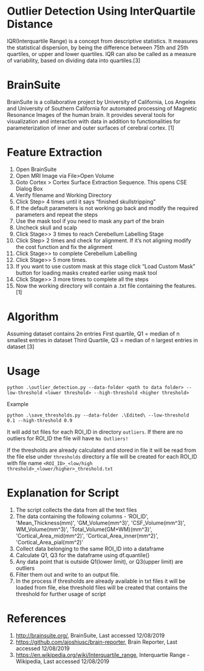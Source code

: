 # Outlier Detection Using InterQuartile Distance

IQR(Interquartile Range) is a concept from descriptive statistics. It measures the statistical dispersion, by being the difference between 75th and 25th quartiles, or upper and lower quartiles. IQR can also be called as a measure of variability, based on dividing data into quartiles.[3]

# BrainSuite

BrainSuite is a collaborative project by University of California, Los Angeles and University of Southern California for automated processing of Magnetic Resonance Images of the human brain. It provides several tools for visualization and interaction with data in addition  to functionalities for parameterization of inner and outer surfaces of cerebral cortex. [1]

# Feature Extraction

1. Open BrainSuite
2. Open MRI Image via File>Open Volume
3. Goto Cortex > Cortex Surface Extraction Sequence. This opens CSE Dialog Box
4. Verify filename and Working Directory
5. Click Step> 4 times until it says “finished skullstripping”
6. If the default parameters is not working go back and modify the required parameters and repeat the steps
7. Use the mask tool if you need to mask any part of the brain
8. Uncheck skull and scalp
9. Click Stage>> 3 times to reach Cerebellum Labelling Stage
10. Click Step> 2 times and check for alignment. If it’s not aligning modify the cost function and fix the alignment
11. Click Stage>> to complete Cerebellum Labelling
12. Click Stage>> 5 more times.
13. If you want to use custom mask at this stage click “Load Custom Mask” button for loading masks created earlier using mask tool
14. Click Stage>> 3 more times to complete all the steps
15. Now the working directory will contain a .txt file containing the features. [1]

# Algorithm

Assuming dataset contains 2n entries
First quartile, Q1 = median of n smallest entries in dataset
Third Quartile, Q3 = median of n largest entries in dataset [3]

# Usage

`
python .\outlier_detection.py --data-folder <path to data folder> --low-threshold <lower threshold> --high-threshold <higher threshold>
`

Example 

`
python .\save_thresholds.py --data-folder .\Edited\ --low-threshold 0.1 --high-threshold 0.9
`

It will add txt files for each ROI_ID in directory `outliers`. If there are no outliers for ROI_ID the file will have `No Outliers!`

If the thresholds are already calculated and stored in file it will be read from the file else under `thresholds` directory a file will be created for each ROI_ID with file name `<ROI_ID>_<low/high threshold>_<lower/higher>_threshold.txt`

# Explanation for Script

1. The script collects the data from all the text files
2. The data containing the following columns - ‘ROI_ID', 'Mean_Thickness(mm)', 'GM_Volume(mm^3)', 'CSF_Volume(mm^3)', WM_Volume(mm^3)', 'Total_Volume(GM+WM)(mm^3)', 'Cortical_Area_mid(mm^2)', 'Cortical_Area_inner(mm^2)', 'Cortical_Area_pial(mm^2)'
3. Collect data belonging to the same ROI_ID into a dataframe
4. Calculate Q1, Q3 for the dataframe using df.quantile()
5. Any data point that is outside  Q1(lower limit), or  Q3(upper limit) are outliers
6. Filter them out and write to an output file.
7. In the process if thresholds are already available in txt files it will be loaded from file, else threshold files will be created that contains the threshold for further usage of script

# References

1. http://brainsuite.org/, BrainSuite, Last accessed 12/08/2019
2. https://github.com/ajoshiusc/brain-reporter, Brain Reporter, Last accessed 12/08/2019
3. https://en.wikipedia.org/wiki/Interquartile_range, Interquartie Range - Wikipedia, Last accessed 12/08/2019

